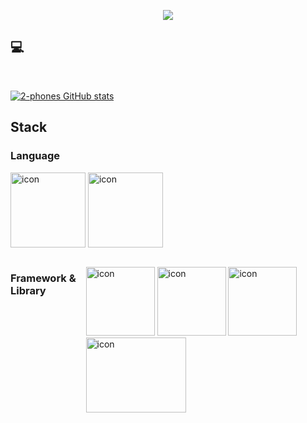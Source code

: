 <p align="center">
<img src="https://media.tenor.com/L5g2mZgoLykAAAAd/office-of-course.gif" />
</p> 

## 💻

<br>

[![2-phones GitHub stats](https://github-readme-stats.vercel.app/api?username=2-phones&show_icons=true&theme=tokyonight)](https://github.com/anuraghazra/github-readme-stats)
<!-- 
[![Velog's GitHub stats](https://velog-readme-stats.vercel.app/api?name=party3205)](https://velog.io/@party3205) <br><br> -->


  
## Stack

### Language
<p>
<img src="https://techstack-generator.vercel.app/js-icon.svg" alt="icon" width="120" height="120" />
<img src="https://techstack-generator.vercel.app/ts-icon.svg" alt="icon" width="120" height="120" /></div><div style="display: flex; align-items: flex-start;">
</p>



### Framework & Library
<p>
<img src="https://techstack-generator.vercel.app/react-icon.svg" alt="icon" width="110" height="110" />
<img src="https://techstack-generator.vercel.app/redux-icon.svg" alt="icon" width="110" height="110" />
<img src="https://techstack-generator.vercel.app/webpack-icon.svg" alt="icon" width="110" height="110" />
  &nbsp;&nbsp;&nbsp;&nbsp;&nbsp;
  <img src="https://user-images.githubusercontent.com/87120463/198694973-2e22c7b3-3a87-4434-8fdb-9f07b13be2c6.svg" alt="icon" width="160" height="120" />
</p>
